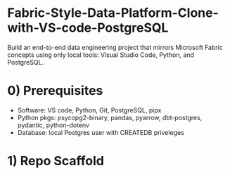 # Fabric-Style-Data-Platform-Clone-with-VS-code-PostgreSQL
Build an end-to-end data engineering project that mirrors Microsoft Fabric concepts using only local tools: Visual Studio Code, Python, and PostgreSQL.

# 0) Prerequisites
- Software: VS code, Python, Git, PostgreSQL, pipx
- Python pkgs: psycopg2-binary, pandas, pyarrow, dbt-postgres, pydantic, python-dotenv
- Database: local Postgres user with CREATEDB priveleges

# 1) Repo Scaffold
